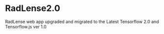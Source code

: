 # RadLense2.0
RadLense web app upgraded and migrated to the Latest Tensorflow 2.0 and Tensorflow.js ver 1.0
